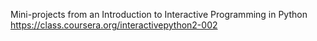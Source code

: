Mini-projects from an Introduction to Interactive Programming in Python
https://class.coursera.org/interactivepython2-002
